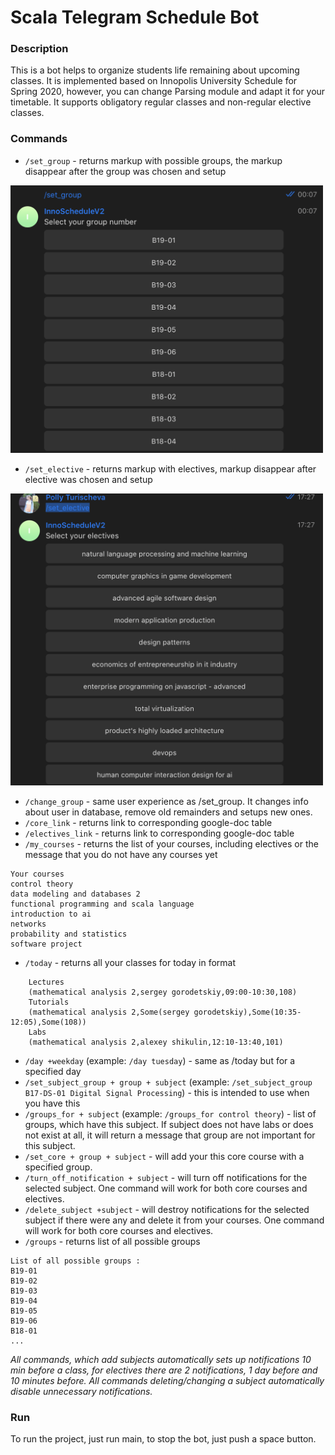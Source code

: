 # Scala Telegram Schedule Bot
### Description
 This is a bot helps to organize students life remaining about upcoming classes. It is implemented based on Innopolis University Schedule for Spring 2020, however, you can change Parsing module and adapt it for your timetable. It supports obligatory regular classes and non-regular elective classes.
 ###  Commands
 * `/set_group` - returns markup with possible groups, the markup disappear after the group was chosen and setup  
 <img src="./images/markupExample.png" width="500px"/>   
 
 * `/set_elective` - returns markup with electives, markup disappear after elective was chosen and setup
 <img src="./images/electiveExample.png" width="500px"/>  
 
 * `/change_group` - same user experience as /set_group. It changes info about user in database, remove old remainders and setups new ones.
 * `/core_link` - returns link to corresponding google-doc table
 * `/electives_link` - returns link to corresponding google-doc table
 * `/my_courses` - returns the list of your courses, including electives or the message that you do not have any courses yet
 ```
Your courses 
 control theory
data modeling and databases 2
functional programming and scala language
introduction to ai
networks
probability and statistics
software project
```
 * `/today` - returns all your classes for today in format
 ```Your courses for today are 
     Lectures 
     (mathematical analysis 2,sergey gorodetskiy,09:00-10:30,108) 
     Tutorials  
     (mathematical analysis 2,Some(sergey gorodetskiy),Some(10:35-12:05),Some(108))
     Labs    
     (mathematical analysis 2,alexey shikulin,12:10-13:40,101)
```
 * `/day +weekday` (example: `/day tuesday`) - same as /today but for a specified day
 * `/set_subject_group + group + subject` (example: `/set_subject_group B17-DS-01 Digital Signal Processing`) - this is intended to use when you have this 
 * `/groups_for + subject` (example: `/groups_for control theory`) - list of groups, which have this subject. If subject does not have labs or does not exist at all, it will return a message that group are not important for this subject.
 * `/set_core + group + subject` - will add your this core course with a specified group.
 * `/turn_off_notification + subject` - will turn off notifications for the selected subject. One command will work for both core courses and electives.
 * `/delete_subject +subject` - will destroy notifications for the selected subject if there were any and delete it from your courses. One command will work for both core courses and electives.
 * `/groups` - returns list of all possible groups
 ```
List of all possible groups : 
 B19-01
B19-02
B19-03
B19-04
B19-05
B19-06
B18-01
...
```
*All commands, which add subjects automatically sets up notifications 10 min before a class, for electives there are 2 notifications, 1 day before and 10 minutes before. All commands deleting/changing a subject automatically disable unnecessary notifications.*
### Run
To run the project, just run main, to stop the bot, just push a space button.
 
